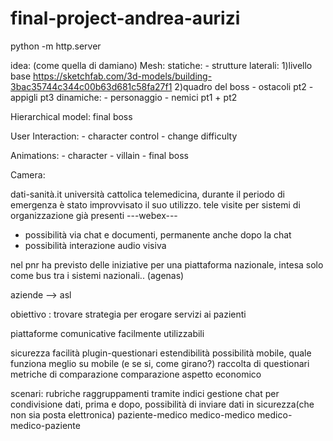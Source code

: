 # final-project-andrea-aurizi
python -m http.server

idea: (come quella di damiano)
Mesh:
    statiche:
        - strutture laterali:   1)livello base      https://sketchfab.com/3d-models/building-3bac35744c344c00b63d681c58fa27f1
                                2)quadro del boss
        - ostacoli  pt2
        - appigli   pt3
    dinamiche:
        - personaggio
        - nemici    pt1 + pt2

Hierarchical model:
    final boss

User Interaction:
    - character control
    - change difficulty

Animations:
    - character
    - villain
    - final boss
    
Camera:



dati-sanità.it
università cattolica
telemedicina, durante il periodo di emergenza è stato improvvisato il suo utilizzo.
tele visite per sistemi di organizzazione già presenti
---webex---

- possibilità via chat e documenti, permanente anche dopo la chat
- possibilità interazione audio visiva

nel pnr ha previsto delle iniziative per una piattaforma nazionale, intesa solo come bus tra i sistemi nazionali.. (agenas) 

aziende --> asl 

obiettivo : trovare strategia per erogare servizi ai pazienti

piattaforme comunicative facilmente utilizzabili 


sicurezza 
facilità
plugin-questionari
estendibilità
possibilità mobile, quale funziona meglio su mobile (e se si, come girano?)
raccolta di questionari
metriche di comparazione
comparazione
aspetto economico


scenari:
rubriche
raggruppamenti tramite indici
gestione chat per condivisione dati, prima e dopo, possibilità di inviare dati in sicurezza(che non sia posta elettronica)
paziente-medico
medico-medico
medico-medico-paziente
